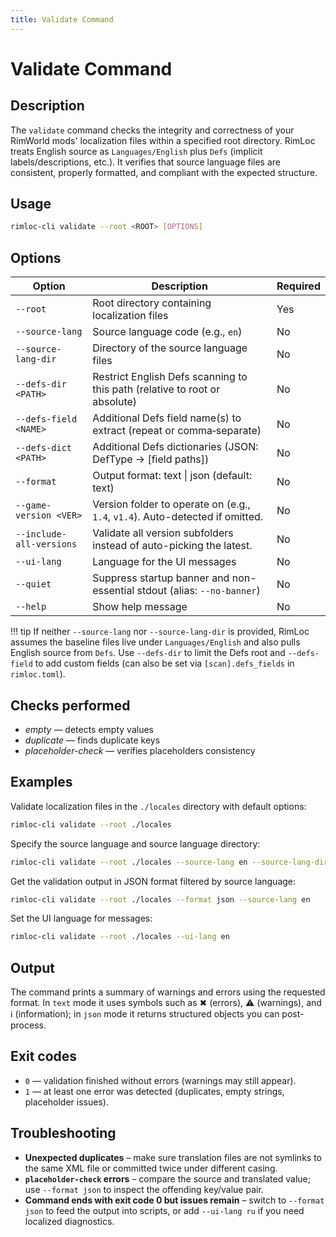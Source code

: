 ```yaml
---
title: Validate Command
---
```


# Validate Command

## Description

The `validate` command checks the integrity and correctness of your RimWorld mods' localization files within a specified root directory. RimLoc treats English source as `Languages/English` plus `Defs` (implicit labels/descriptions, etc.). It verifies that source language files are consistent, properly formatted, and compliant with the expected structure.

## Usage

```bash
rimloc-cli validate --root <ROOT> [OPTIONS]
```

## Options

| Option                 | Description                                                      | Required |
|------------------------|------------------------------------------------------------------|----------|
| `--root`               | Root directory containing localization files                     | Yes      |
| `--source-lang`        | Source language code (e.g., `en`)                                | No       |
| `--source-lang-dir`    | Directory of the source language files                            | No       |
| `--defs-dir <PATH>`    | Restrict English Defs scanning to this path (relative to root or absolute) | No |
| `--defs-field <NAME>`  | Additional Defs field name(s) to extract (repeat or comma‑separate) | No |
| `--defs-dict <PATH>`   | Additional Defs dictionaries (JSON: DefType → [field paths]) | No |
| `--format`             | Output format: text \| json (default: text)                       | No       |
| `--game-version <VER>` | Version folder to operate on (e.g., `1.4`, `v1.4`). Auto-detected if omitted. | No |
| `--include-all-versions` | Validate all version subfolders instead of auto-picking the latest. | No |
| `--ui-lang`            | Language for the UI messages                                     | No       |
| `--quiet`              | Suppress startup banner and non-essential stdout (alias: `--no-banner`) | No       |
| `--help`               | Show help message                                                 | No       |

!!! tip
If neither `--source-lang` nor `--source-lang-dir` is provided, RimLoc assumes the baseline files live under `Languages/English` and also pulls English source from `Defs`. Use `--defs-dir` to limit the Defs root and `--defs-field` to add custom fields (can also be set via `[scan].defs_fields` in `rimloc.toml`).

## Checks performed

- *empty* — detects empty values  
- *duplicate* — finds duplicate keys  
- *placeholder-check* — verifies placeholders consistency  

## Examples

Validate localization files in the `./locales` directory with default options:

```bash
rimloc-cli validate --root ./locales
```

Specify the source language and source language directory:

```bash
rimloc-cli validate --root ./locales --source-lang en --source-lang-dir ./locales/en
```

Get the validation output in JSON format filtered by source language:

```bash
rimloc-cli validate --root ./locales --format json --source-lang en
```

Set the UI language for messages:

```bash
rimloc-cli validate --root ./locales --ui-lang en
```

## Output

The command prints a summary of warnings and errors using the requested format. In `text` mode it uses symbols such as ✖ (errors), ⚠ (warnings), and ℹ (information); in `json` mode it returns structured objects you can post-process.

## Exit codes

- `0` — validation finished without errors (warnings may still appear).
- `1` — at least one error was detected (duplicates, empty strings, placeholder issues).

## Troubleshooting

- **Unexpected duplicates** – make sure translation files are not symlinks to the same XML file or committed twice under different casing.
- **`placeholder-check` errors** – compare the source and translated value; use `--format json` to inspect the offending key/value pair.
- **Command ends with exit code 0 but issues remain** – switch to `--format json` to feed the output into scripts, or add `--ui-lang ru` if you need localized diagnostics.
